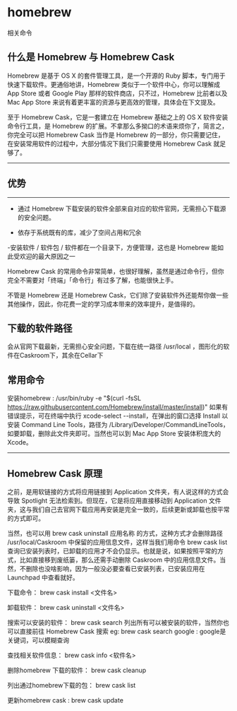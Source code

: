 # homebrew
相关命令

## 什么是 Homebrew 与 Homebrew Cask

Homebrew 是基于 OS X 的套件管理工具，是一个开源的 Ruby 脚本，专门用于快速下载软件。更通俗地讲，Homebrew 类似于一个软件中心，你可以理解成 App Store 或者 Google Play 那样的软件商店，只不过，Homebrew 比前者以及 Mac App Store 来说有着更丰富的资源与更高效的管理，具体会在下文提及。

至于 Homebrew Cask，它是一套建立在 Homebrew 基础之上的 OS X 软件安装命令行工具，是 Homebrew 的扩展。不拿那么多拗口的术语来烦你了，简言之，你完全可以把 Homebrew Cask 当作是 Homebrew 的一部分，你只需要记住，在安装常用软件的过程中，大部分情况下我们只需要使用 Homebrew Cask 就足够了。

---

## 优势
---

- 通过 Homebrew 下载安装的软件全部来自对应的软件官网，无需担心下载源的安全问题。

- 依存于系统既有的库，减少了空间占用和冗余

-安装软件 / 软件包 / 软件都在一个目录下，方便管理，这也是 Homebrew 能如此受欢迎的最大原因之一

Homebrew Cask 的常用命令非常简单，也很好理解，虽然是通过命令行，但你完全不需要对「终端」「命令行」有过多了解，也能很快上手。

不管是 Homebrew 还是 Homebrew Cask，它们除了安装软件外还能帮你做一些其他操作，因此，你花费一定的学习成本带来的效率提升，是值得的。

## 下载的软件路径

会从官网下载最新，无需担心安全问题，下载在统一路径  /usr/local ，图形化的软件在Caskroom下，其余在Cellar下

## 常用命令
安装homebrew : /usr/bin/ruby -e "$(curl -fsSL https://raw.githubusercontent.com/Homebrew/install/master/install)"
如果有错误提示，可在终端中执行 xcode-select --install，在弹出的窗口选择 Install 以安装 Command Line Tools，路径为 /Library/Developer/CommandLineTools，如要卸载，删除此文件夹即可。当然也可以到 Mac App Store 安装体积庞大的 Xcode。

---

## Homebrew Cask 原理
之前，是用软链接的方式将应用链接到 Application 文件夹，有人说这样的方式会导致 Spotlight 无法检索到。但现在，它是将应用直接移动到 Application 文件夹，这与我们自己去官网下载应用再安装是完全一致的，后续更新或卸载也按平常的方式即可。

当然，也可以用 brew cask uninstall 应用名称 的方式，这种方式才会删除路径 /usr/local/Caskroom 中保留的应用信息文件，这样当我们用命令 brew cask list 查询已安装列表时，已卸载的应用才不会仍显示。也就是说，如果按照平常的方式，比如直接移到废纸篓，那么还需手动删除 Caskroom 中的应用信息文件。当然，不删除也没啥影响，因为一般没必要查看已安装列表，已安装应用在 Launchpad 中查看就好。

下载命令： brew cask install <文件名> 

卸载软件： brew cask uninstall <文件名> 

搜索可以安装的软件： brew cask search 列出所有可以被安装的软件，当然你也可以直接前往 Homebrew Cask 搜索
eg: brew cask search google : google是关键词，可以模糊查询

查找相关软件信息： brew cask info <软件名>

删除homebrew 下载的软件： brew cask cleanup

列出通过homebrew下载的包： brew cask list 

更新homebrew cask : brew cask update


